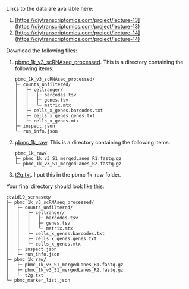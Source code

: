 Links to the data are available here:

1. [https://diytranscriptomics.com/project/lecture-13](https://diytranscriptomics.com/project/lecture-13)
2. [https://diytranscriptomics.com/project/lecture-14](https://diytranscriptomics.com/project/lecture-14)

Download the following files:

1. [pbmc\_1k\_v3\_scRNAseq_processed](https://drive.google.com/drive/folders/1RO45z5DEVpuaq5qwlF5QNdhc0tbGVK7l). This is a directory containing the following items:

	```
	pbmc_1k_v3_scRNAseq_processed/
	├─ counts_unfiltered/
	│   ├─ cellranger/
	│   │   ├─ barcodes.tsv
	│   │   ├─ genes.tsv
	│   │   └─ matrix.mtx
	│   ├─ cells_x_genes.barcodes.txt
	│   ├─ cells_x_genes.genes.txt
	│   └─ cells_x_genes.mtx
	├─ inspect.json
	└─ run_info.json
	```
2. [pbmc\_1k\_raw](https://drive.google.com/drive/folders/1DbLRO4kv-y3W06adFR26RdSaDPmfB4UA). This is a directory containing the following items:

	```
	pbmc_1k_raw/
	├─ pbmc_1k_v3_S1_mergedLanes_R1.fastq.gz
	└─ pbmc_1k_v3_S1_mergedLanes_R2.fastq.gz
	```
3. [t2g.txt](http://diytranscriptomics.github.io/Code/files/t2g.txt). I put this in the pbmc\_1k\_raw folder.

Your final directory should look like this:

```
covid19_scrnaseq/
├─ pbmc_1k_v3_scRNAseq_processed/
│   ├─ counts_unfiltered/
│   │   ├─ cellranger/
│   │   │   ├─ barcodes.tsv
│   │   │   ├─ genes.tsv
│   │   │   └─ matrix.mtx
│   │   ├─ cells_x_genes.barcodes.txt
│   │   ├─ cells_x_genes.genes.txt
│   │   └─ cells_x_genes.mtx
│   ├─ inspect.json
│   └─ run_info.json
├─ pbmc_1k_raw/
│   ├─ pbmc_1k_v3_S1_mergedLanes_R1.fastq.gz
│   ├─ pbmc_1k_v3_S1_mergedLanes_R2.fastq.gz
│   └─ t2g.txt
└─ pbmc_marker_list.json
```